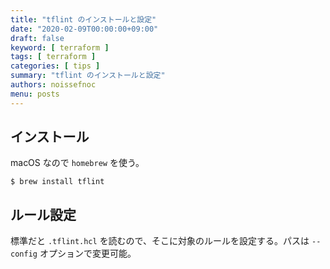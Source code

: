 ```yaml
---
title: "tflint のインストールと設定"
date: "2020-02-09T00:00:00+09:00"
draft: false
keyword: [ terraform ]
tags: [ terraform ]
categories: [ tips ]
summary: "tflint のインストールと設定"
authors: noissefnoc
menu: posts
---
```


## インストール

macOS なので `homebrew` を使う。

``` console
$ brew install tflint
```

## ルール設定

標準だと `.tflint.hcl` を読むので、そこに対象のルールを設定する。パスは `--config` オプションで変更可能。
